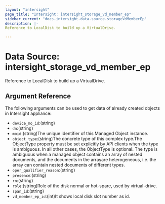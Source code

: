 ```yaml
---
layout: "intersight"
page_title: "Intersight: intersight_storage_vd_member_ep"
sidebar_current: "docs-intersight-data-source-storageVdMemberEp"
description: |-
Reference to LocalDisk to build up a VirtualDrive.

---
```


# Data Source: intersight_storage_vd_member_ep
Reference to LocalDisk to build up a VirtualDrive.

## Argument Reference
The following arguments can be used to get data of already created objects in Intersight appliance:
* `device_mo_id`:(string)
* `dn`:(string)
* `moid`:(string)The unique identifier of this Managed Object instance.
* `object_type`:(string)The concrete type of this complex type.The ObjectType property must be set explicitly by API clients when the type is ambiguous. In all other cases, the ObjectType is optional. The type is ambiguous when a managed object contains an array of nested documents, and the documents in the arrayare heterogeneous, i.e. the array can contain nested documents of different types.
* `oper_qualifier_reason`:(string)
* `presence`:(string)
* `rn`:(string)
* `role`:(string)Role of the disk normal or hot-spare, used by virtual-drive.
* `span_id`:(string)
* `vd_member_ep_id`:(int)It shows local disk slot number as id.
